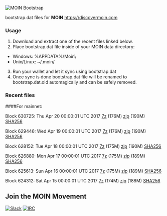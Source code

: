 ![MOIN Bootstrap](https://i.imgur.com/KjM1jMp.jpg)

bootstrap.dat files for **MOIN** https://discovermoin.com

### Usage

1. Download and extract one of the recent files linked below.
2. Place bootstrap.dat file inside of your MOIN data directory:
 - Windows: %APPDATA%\Moin\
 - Unix/Linux: ~/.moin/
3. Run your wallet and let it sync using bootstrap.dat
4. Once sync is done bootstrap.dat file will be renamed to bootstrap.dat.old automagically and can be safely removed.


### Recent files

####For mainnet:

Block 630725: Thu Apr 20 00:00:01 UTC 2017 [7z](https://transfer.sh/lTUed/bootstrap.dat.20170420.7z) (176M) [zip](https://transfer.sh/RvIfj/bootstrap.dat.20170420.zip) (190M) [SHA256](https://transfer.sh/RgSCc/sha256.txt)

Block 629446: Wed Apr 19 00:00:01 UTC 2017 [7z](https://transfer.sh/xAcd5/bootstrap.dat.20170419.7z) (176M) [zip](https://transfer.sh/WXjUC/bootstrap.dat.20170419.zip) (190M) [SHA256](https://transfer.sh/nNLth/sha256.txt)

Block 628152: Tue Apr 18 00:00:01 UTC 2017 [7z](https://transfer.sh/j0jty/bootstrap.dat.20170418.7z) (175M) [zip](https://transfer.sh/tpRoG/bootstrap.dat.20170418.zip) (190M) [SHA256](https://transfer.sh/cV137/sha256.txt)

Block 626880: Mon Apr 17 00:00:01 UTC 2017 [7z](https://transfer.sh/AQlgI/bootstrap.dat.20170417.7z) (175M) [zip](https://transfer.sh/MKjys/bootstrap.dat.20170417.zip) (189M) [SHA256](https://transfer.sh/fjzCY/sha256.txt)

Block 625613: Sun Apr 16 00:00:01 UTC 2017 [7z](https://transfer.sh/cnCdY/bootstrap.dat.20170416.7z) (175M) [zip](https://transfer.sh/bYyf6/bootstrap.dat.20170416.zip) (189M) [SHA256](https://transfer.sh/d11Uv/sha256.txt)

Block 624312: Sat Apr 15 00:00:01 UTC 2017 [7z](https://transfer.sh/LDWtz/bootstrap.dat.20170415.7z) (174M) [zip](https://transfer.sh/nvVk3/bootstrap.dat.20170415.zip) (188M) [SHA256](https://transfer.sh/iI0a8/sha256.txt)

## Join the MOIN Movement

[![Slack](https://i.imgur.com/Xy0IEJN.png)](https://discovermoin.herokuapp.com)
[![IRC](http://i.imgur.com/amUnKGQ.png)](https://kiwiirc.com/client/irc.freenode.net/#moin-crypto)
